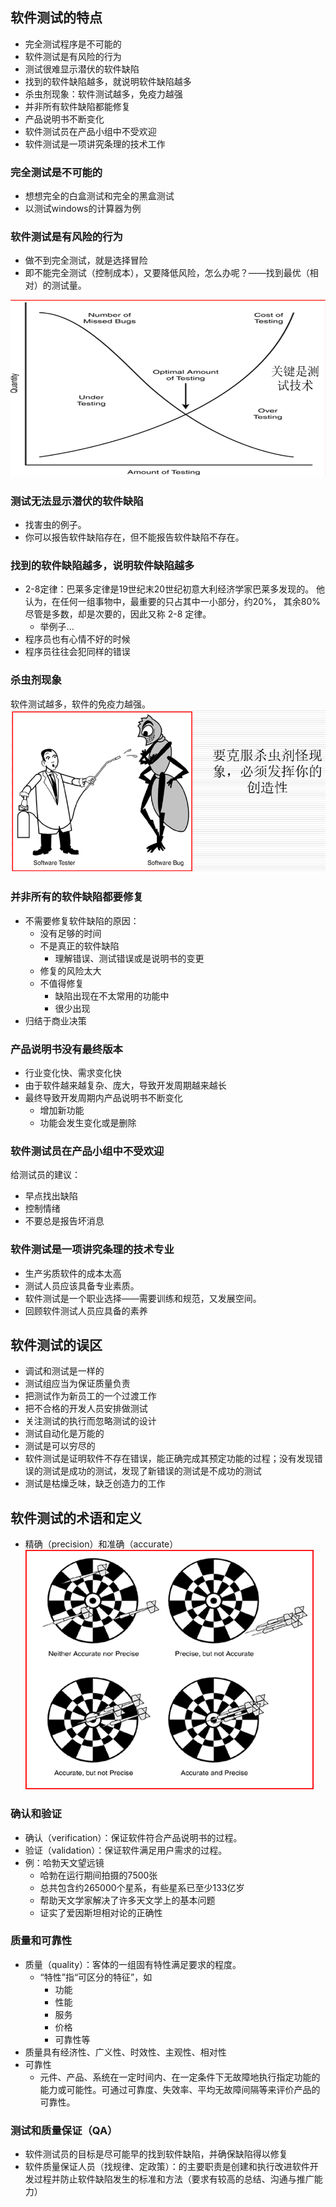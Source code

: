 ## 软件测试的特点
- 完全测试程序是不可能的
- 软件测试是有风险的行为
- 测试很难显示潜伏的软件缺陷
- 找到的软件缺陷越多，就说明软件缺陷越多
- 杀虫剂现象：软件测试越多，免疫力越强
- 并非所有软件缺陷都能修复
- 产品说明书不断变化
- 软件测试员在产品小组中不受欢迎
- 软件测试是一项讲究条理的技术工作

### 完全测试是不可能的
- 想想完全的白盒测试和完全的黑盒测试
- 以测试windows的计算器为例

### 软件测试是有风险的行为
- 做不到完全测试，就是选择冒险
- 即不能完全测试（控制成本），又要降低风险，怎么办呢？——找到最优（相对）的测试量。

![20220929093120](image/2软件测试的实质/20220929093120.png)

### 测试无法显示潜伏的软件缺陷
- 找害虫的例子。
- 你可以报告软件缺陷存在，但不能报告软件缺陷不存在。

### 找到的软件缺陷越多，说明软件缺陷越多
- 2-8定律：巴莱多定律是19世纪末20世纪初意大利经济学家巴莱多发现的。 他认为，在任何一组事物中，最重要的只占其中一小部分，约20%， 其余80%尽管是多数，却是次要的，因此又称 2-8 定律。
  - 举例子...
- 程序员也有心情不好的时候
- 程序员往往会犯同样的错误

### 杀虫剂现象
软件测试越多，软件的免疫力越强。
![20220929093312](image/2软件测试的实质/20220929093312.png)

### 并非所有的软件缺陷都要修复
- 不需要修复软件缺陷的原因：
  - 没有足够的时间
  - 不是真正的软件缺陷
    - 理解错误、测试错误或是说明书的变更
  - 修复的风险太大
  - 不值得修复
    - 缺陷出现在不太常用的功能中
    - 很少出现
- 归结于商业决策

### 产品说明书没有最终版本
- 行业变化快、需求变化快
- 由于软件越来越复杂、庞大，导致开发周期越来越长
- 最终导致开发周期内产品说明书不断变化
  - 增加新功能
  - 功能会发生变化或是删除

### 软件测试员在产品小组中不受欢迎
给测试员的建议：
- 早点找出缺陷
- 控制情绪
- 不要总是报告坏消息

### 软件测试是一项讲究条理的技术专业
- 生产劣质软件的成本太高
- 测试人员应该具备专业素质。
- 软件测试是一个职业选择——需要训练和规范，又发展空间。
- 回顾软件测试人员应具备的素养


## 软件测试的误区
- 调试和测试是一样的
- 测试组应当为保证质量负责
- 把测试作为新员工的一个过渡工作
- 把不合格的开发人员安排做测试
- 关注测试的执行而忽略测试的设计
- 测试自动化是万能的
- 测试是可以穷尽的
- 软件测试是证明软件不存在错误，能正确完成其预定功能的过程；没有发现错误的测试是成功的测试，发现了新错误的测试是不成功的测试
- 测试是枯燥乏味，缺乏创造力的工作


## 软件测试的术语和定义
- 精确（precision）和准确（accurate）
  ![20220929093449](image/2软件测试的实质/20220929093449.png)

### 确认和验证
- 确认（verification）：保证软件符合产品说明书的过程。
- 验证（validation）：保证软件满足用户需求的过程。
- 例：哈勃天文望远镜
  - 哈勃在运行期间拍摄的7500张
  - 总共包含约265000个星系，有些星系已至少133亿岁
  - 帮助天文学家解决了许多天文学上的基本问题
  - 证实了爱因斯坦相对论的正确性

### 质量和可靠性
- 质量（quality）：客体的一组固有特性满足要求的程度。
  - “特性”指“可区分的特征”，如
    - 功能
    - 性能
    - 服务
    - 价格
    - 可靠性等
- 质量具有经济性、广义性、时效性、主观性、相对性
- 可靠性
  - 元件、产品、系统在一定时间内、在一定条件下无故障地执行指定功能的能力或可能性。可通过可靠度、失效率、平均无故障间隔等来评价产品的可靠性。

### 测试和质量保证（QA）
- 软件测试员的目标是尽可能早的找到软件缺陷，并确保缺陷得以修复
- 软件质量保证人员（找规律、定政策）：的主要职责是创建和执行改进软件开发过程并防止软件缺陷发生的标准和方法（要求有较高的总结、沟通与推广能力）
